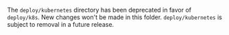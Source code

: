 The `deploy/kubernetes` directory has been deprecated in favor of `deploy/k8s`. 
New changes won't be made in this folder. 
`deploy/kubernetes` is subject to removal in a future release.
